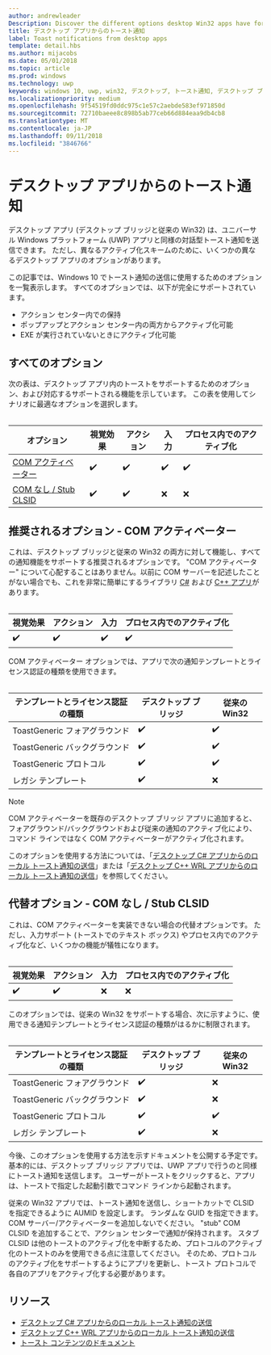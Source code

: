 ```yaml
---
author: andrewleader
Description: Discover the different options desktop Win32 apps have for sending toast notifications
title: デスクトップ アプリからのトースト通知
label: Toast notifications from desktop apps
template: detail.hbs
ms.author: mijacobs
ms.date: 05/01/2018
ms.topic: article
ms.prod: windows
ms.technology: uwp
keywords: windows 10, uwp, win32, デスクトップ, トースト通知, デスクトップ ブリッジ, トーストの送信のオプション, com サーバー, com アクティベーター, com, 偽の com, com なし, com なし, トーストの送信
ms.localizationpriority: medium
ms.openlocfilehash: 9f54519fd0ddc975c1e57c2aebde583ef971850d
ms.sourcegitcommit: 72710baeee8c898b5ab77ceb66d884eaa9db4cb8
ms.translationtype: MT
ms.contentlocale: ja-JP
ms.lasthandoff: 09/11/2018
ms.locfileid: "3846766"
---
```

# <a name="toast-notifications-from-desktop-apps"></a>デスクトップ アプリからのトースト通知

デスクトップ アプリ (デスクトップ ブリッジと従来の Win32) は、ユニバーサル Windows プラットフォーム (UWP) アプリと同様の対話型トースト通知を送信できます。 ただし、異なるアクティブ化スキームのために、いくつかの異なるデスクトップ アプリのオプションがあります。

この記事では、Windows 10 でトースト通知の送信に使用するためのオプションを一覧表示します。 すべてのオプションでは、以下が完全にサポートされています。

* アクション センター内での保持
* ポップアップとアクション センター内の両方からアクティブ化可能
* EXE が実行されていないときにアクティブ化可能

## <a name="all-options"></a>すべてのオプション

次の表は、デスクトップ アプリ内のトーストをサポートするためのオプション、および対応するサポートされる機能を示しています。 この表を使用してシナリオに最適なオプションを選択します。<br/><br/>

| オプション | 視覚効果 | アクション | 入力 | プロセス内でのアクティブ化 |
| -- | -- | -- | -- | -- |
| [COM アクティベーター](#preferred-option---com-activator) | ✔️ | ✔️ | ✔️ | ✔️ |
| [COM なし / Stub CLSID](#alternative-option---no-com--stub-clsid) | ✔️ | ✔️ | ❌ | ❌ |


## <a name="preferred-option---com-activator"></a>推奨されるオプション - COM アクティベーター

これは、デスクトップ ブリッジと従来の Win32 の両方に対して機能し、すべての通知機能をサポートする推奨されるオプションです。 "COM アクティベーター" について心配することはありません。以前に COM サーバーを記述したことがない場合でも、これを非常に簡単にするライブラリ [C#](send-local-toast-desktop.md) および [C++ アプリ](send-local-toast-desktop-cpp-wrl.md)があります。<br/><br/>

| 視覚効果 | アクション | 入力 | プロセス内でのアクティブ化 |
| -- | -- | -- | -- |
| ✔️ | ✔️ | ✔️ | ✔️ |

COM アクティベーター オプションでは、アプリで次の通知テンプレートとライセンス認証の種類を使用できます。<br/><br/>

| テンプレートとライセンス認証の種類 | デスクトップ ブリッジ | 従来の Win32 |
| -- | -- | -- |
| ToastGeneric フォアグラウンド | ✔️ | ✔️ |
| ToastGeneric バックグラウンド | ✔️ | ✔️ |
| ToastGeneric プロトコル | ✔️ | ✔️ |
| レガシ テンプレート | ✔️ | ❌ |

> [!NOTE]
> COM アクティベーターを既存のデスクトップ ブリッジ アプリに追加すると、フォアグラウンド/バックグラウンドおよび従来の通知のアクティブ化により、コマンド ラインではなく COM アクティベーターがアクティブ化されます。

このオプションを使用する方法については、「[デスクトップ C# アプリからのローカル トースト通知の送信](send-local-toast-desktop.md)」または「[デスクトップ C++ WRL アプリからのローカル トースト通知の送信](send-local-toast-desktop-cpp-wrl.md)」を参照してください。


## <a name="alternative-option---no-com--stub-clsid"></a>代替オプション - COM なし / Stub CLSID

これは、COM アクティベーターを実装できない場合の代替オプションです。 ただし、入力サポート (トーストでのテキスト ボックス) やプロセス内でのアクティブ化など、いくつかの機能が犠牲になります。<br/><br/>

| 視覚効果 | アクション | 入力 | プロセス内でのアクティブ化 |
| -- | -- | -- | -- |
| ✔️ | ✔️ | ❌ | ❌ |

このオプションでは、従来の Win32 をサポートする場合、次に示すように、使用できる通知テンプレートとライセンス認証の種類がはるかに制限されます。<br/><br/>

| テンプレートとライセンス認証の種類 | デスクトップ ブリッジ | 従来の Win32 |
| -- | -- | -- |
| ToastGeneric フォアグラウンド | ✔️ | ❌ |
| ToastGeneric バックグラウンド | ✔️ | ❌ |
| ToastGeneric プロトコル | ✔️ | ✔️ |
| レガシ テンプレート | ✔️ | ❌ |

今後、このオプションを使用する方法を示すドキュメントを公開する予定です。 基本的には、デスクトップ ブリッジ アプリでは、UWP アプリで行うのと同様にトースト通知を送信します。 ユーザーがトーストをクリックすると、アプリは、トーストで指定した起動引数でコマンド ラインから起動されます。

従来の Win32 アプリでは、トースト通知を送信し、ショートカットで CLSID を指定できるように AUMID を設定します。 ランダムな GUID を指定できます。 COM サーバー/アクティベーターを追加しないでください。 "stub" COM CLSID を追加することで、アクション センターで通知が保持されます。 スタブ CLSID は他のトーストのアクティブ化を中断するため、プロトコルのアクティブ化のトーストのみを使用できる点に注意してください。 そのため、プロトコルのアクティブ化をサポートするようにアプリを更新し、トースト プロトコルで各自のアプリをアクティブ化する必要があります。


## <a name="resources"></a>リソース

* [デスクトップ C# アプリからのローカル トースト通知の送信](send-local-toast-desktop.md)
* [デスクトップ C++ WRL アプリからのローカル トースト通知の送信](send-local-toast-desktop-cpp-wrl.md)
* [トースト コンテンツのドキュメント](adaptive-interactive-toasts.md)